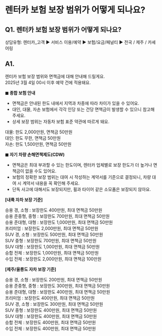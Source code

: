 # 렌터카 보험 보장 범위가 어떻게 되나요?

**Q1. 렌터카 보험 보장 범위가 어떻게 되나요?**
------------------------------

상담유형: 렌터카\_고객 ▶ 서비스 이용/예약 ▶ 보험/요금/페널티 ▶ 전국 / 제주 / 카셰어링

**A1.**
-------

렌터카 보험 보장 범위와 면책금에 대해 안내해 드릴게요.  
2025년 3월 4일 00시 이후 예약 건에 적용돼요.

**◼︎ 종합 보험 안내**  
- 면책금은 안내된 한도 내에서 지역과 차종에 따라 차이가 있을 수 있어요.  
- 대인, 대물, 자손 보험에서 각각 인당 또는 건당 면책금이 발생할 수 있으니 참고해 주세요.  
- 상세 보장 범위는 자동차 보험 표준 약관에 따르게 돼요.

대물: 한도 2,000만원, 면책금 50만원  
대인: 한도 무한, 면책금 50만원  
자손: 한도 1,500만원, 면책금 50만원

**◼︎ 자기 차량 손해면책제도(CDW)**  
- 면책금은 최대 부과할 수 있는 한도이며, 렌터카 업체별로 보장 한도가 더 높거나 면책금이 없을 수도 있어요.  
- 보험의 정확한 보장 범위는 대여 시 작성하는 계약서를 기준으로 결정되니, 차량 대여 시 계약서 내용을 꼭 확인해 주세요.  
- 단독 사고에 대해서도 보장되지만, 휠과 타이어 같은 소모품은 보장되지 않아요.

**[내륙 자차 보장 기준]**

승용 경, 소형 : 보장한도 400만원, 최대 면책금 50만원  
승용 준중형, 중형 : 보장한도 700만원, 최대 면책금 50만원  
승용 준대형, 대형 : 보장한도 1,000만원, 최대 면책금 50만원  
프리미엄 : 보장한도 2,000만원, 최대 면책금 50만원  
SUV 경, 소형 : 보장한도 500만원, 최대 면책금 50만원  
SUV 중형 : 보장한도 700만원, 최대 면책금 50만원  
SUV 대형 : 보장한도 1,000만원, 최대 면책금 50만원  
승합 전체 : 보장한도 1,000만원, 최대 면책금 50만원  
수입 전체 : 보장한도 2,000만원, 최대 면책금 100만원

**[제주/울릉도 자차 보장 기준]**

승용 경, 소형 : 보장한도 200만원, 최대 면책금 50만원  
승용 준중형, 중형 : 보장한도 300만원, 최대 면책금 50만원  
승용 준대형, 대형 : 보장한도 400만원, 최대 면책금 50만원  
프리미엄 : 보장한도 400만원, 최대 면책금 50만원  
SUV 경, 소형 : 보장한도 300만원, 최대 면책금 50만원  
SUV 중형 : 보장한도 400만원, 최대 면책금 50만원  
SUV 대형 : 보장한도 400만원, 최대 면책금 50만원  
승합 전체 : 보장한도 400만원, 최대 면책금 50만원  
수입 전체 : 보장한도 400만원, 최대 면책금 50만원